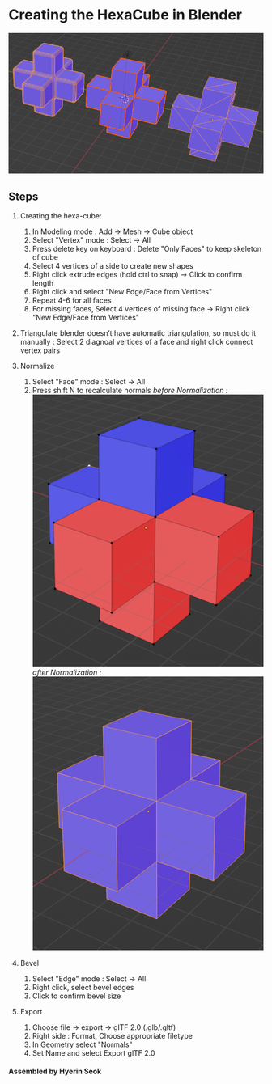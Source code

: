 # Creating the HexaCube in Blender

![screenshot](Screenshots/screenshot.png)

## Steps

1. Creating the hexa-cube:
    1. In Modeling mode : Add -> Mesh -> Cube object
    2. Select "Vertex" mode : Select -> All
    3. Press delete key on keyboard : Delete "Only Faces" to keep skeleton of cube
    4. Select 4 vertices of a side to create new shapes
    5. Right click extrude edges (hold ctrl to snap) -> Click to confirm length
    6. Right click and select "New Edge/Face from Vertices"
    7. Repeat 4-6 for all faces
    8. For missing faces, Select 4 vertices of missing face -> Right click "New Edge/Face from Vertices"

2. Triangulate
    blender doesn’t have automatic triangulation, so must do it manually :
    Select 2 diagnoal vertices of a face and right click connect vertex pairs

3. Normalize
    1. Select "Face" mode : Select -> All
    2. Press shift N to recalculate normals
    *before Normalization :* 
    ![before](Screenshots/before.png "before normalization")
    *after Normalization :*
    ![after](Screenshots/after.png "after normalization")

4. Bevel
    1. Select "Edge" mode : Select -> All
    2. Right click, select bevel edges
    3. Click to confirm bevel size

5. Export
    1. Choose file -> export -> glTF 2.0 (.glb/.gltf)
    2. Right side : Format, Choose appropriate filetype
    3. In Geometry select "Normals"
    4. Set Name and select Export glTF 2.0

#### Assembled by Hyerin Seok
